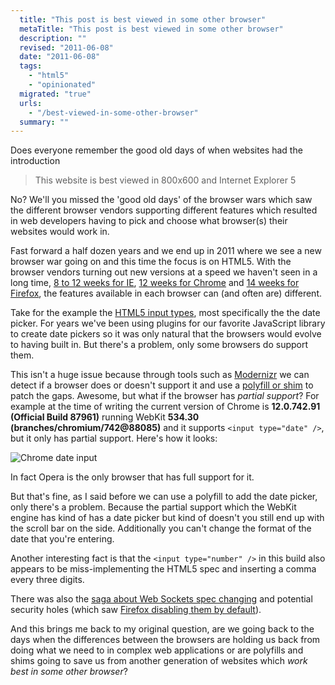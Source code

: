 ```yaml
---
  title: "This post is best viewed in some other browser"
  metaTitle: "This post is best viewed in some other browser"
  description: ""
  revised: "2011-06-08"
  date: "2011-06-08"
  tags: 
    - "html5"
    - "opinionated"
  migrated: "true"
  urls: 
    - "/best-viewed-in-some-other-browser"
  summary: ""
---
```

Does everyone remember the good old days of when websites had the introduction

> This website is best viewed in 800x600 and Internet Explorer 5

No? We'll you missed the 'good old days' of the browser wars which saw the different browser vendors supporting different features which resulted in web developers having to pick and choose what browser(s) their websites would work in.

Fast forward a half dozen years and we end up in 2011 where we see a new browser war going on and this time the focus is on HTML5. With the browser vendors turning out new versions at a speed we haven't seen in a long time, [8 to 12 weeks for IE][1], [12 weeks for Chrome][2] and [14 weeks for Firefox][3], the features available in each browser can (and often are) different.

Take for the example the [HTML5 input types][4], most specifically the the date picker. For years we've been using plugins for our favorite JavaScript library to create date pickers so it was only natural that the browsers would evolve to having built in. But there's a problem, only some browsers do support them.

This isn't a huge issue because through tools such as [Modernizr][5] we can detect if a browser does or doesn't support it and use a [polyfill or shim][6] to patch the gaps. Awesome, but what if the browser has *partial support*? For example at the time of writing the current version of Chrome is **12.0.742.91 (Official Build 87961)** running WebKit **534.30 (branches/chromium/742@88085)** and it supports `<input type="date" />`, but it only has partial support. Here's how it looks:

![Chrome date input][7]

In fact Opera is the only browser that has full support for it.

But that's fine, as I said before we can use a polyfill to add the date picker, only there's a problem. Because the partial support which the WebKit engine has kind of has a date picker but kind of doesn't you still end up with the scroll bar on the side. Additionally you can't change the format of the date that you're entering.

Another interesting fact is that the `<input type="number" />` in this build also appears to be miss-implementing the HTML5 spec and inserting a comma every three digits.

There was also the [saga about Web Sockets spec changing][8] and potential security holes (which saw [Firefox disabling them by default][9]).

And this brings me back to my original question, are we going back to the days when the differences between the browsers are holding us back from doing what we need to in complex web applications or are polyfills and shims going to save us from another generation of websites which *work best in some other browser*?


  [1]: http://blogs.msdn.com/b/ie/archive/2011/04/12/native-html5-first-ie10-platform-preview-available-for-download.aspx
  [2]: https://docs.google.com/present/view?id=dg63dpc6_4d7vkk6ch&pli=1
  [3]: https://developer.mozilla.org/devnews/index.php/2011/04/07/new-development-channels-and-repositories-for-rapid-releases/
  [4]: http://diveintohtml5.org/forms.html
  [5]: http://modernizr.com
  [6]: https://github.com/Modernizr/Modernizr/wiki/HTML5-Cross-Browser-Polyfills
  [7]: http://www.aaron-powell.com/get/web-dev/chrome-input-date.PNG
  [8]: http://www.xtranormal.com/watch/7991991/web-sockets-we-are-the-first
  [9]: http://hacks.mozilla.org/2010/12/websockets-disabled-in-firefox-4/